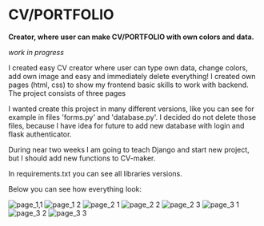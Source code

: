 # CV/PORTFOLIO
**Creator, where user can make CV/PORTFOLIO with own colors and data.**


*work in progress*

I created easy CV creator where user can type own data, change colors, add own image and easy and immediately
delete everything! I created own pages (html, css) to show my frontend basic skills to work with backend. 
The project consists of three pages


I wanted create this project in many different versions, like you can see for example in files 'forms.py' and 'database.py'. I decided do not delete those files, because I have idea for future to add new database with login and flask authenticator.
 

During near two weeks I am going to teach Django and start new project, but I should add new functions to CV-maker.

In requirements.txt you can see all libraries versions.


Below you can see how everything look:



![page_1,1](https://user-images.githubusercontent.com/97913106/187977688-3e1944a8-3b4a-4304-8d1a-728c10fb1488.png)
![page_1 2](https://user-images.githubusercontent.com/97913106/187977727-2ae5076c-f608-4105-bcaf-1ab1cc2683a0.png)
![page_2 1](https://user-images.githubusercontent.com/97913106/187977743-b0f90f9a-c199-43c3-bdd4-1134329008f0.png)
![page_2 2](https://user-images.githubusercontent.com/97913106/187977801-4d822a07-9c18-49be-9eba-0b917a4705b3.png)
![page_2 3](https://user-images.githubusercontent.com/97913106/187977817-22c934cc-4fa3-4945-8852-eb5f43aa1f53.png)
![page_3 1](https://user-images.githubusercontent.com/97913106/187977825-4916b2d9-54e5-4084-8497-0d62d4cb9fa2.png)
![page_3 2](https://user-images.githubusercontent.com/97913106/187977858-fe823031-6dd3-4891-9b40-4e59a1f30321.png)
![page_3 3](https://user-images.githubusercontent.com/97913106/187977897-2ee3422b-8556-4252-92ea-7fd5588acab9.png)


